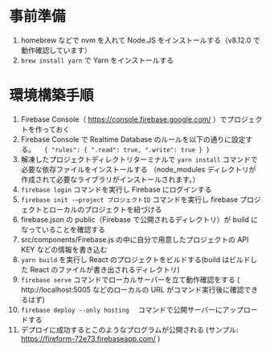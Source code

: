 # 事前準備

1. homebrew などで nvm を入れて Node.JS をインストールする（v8.12.0 で動作確認しています）
2. `brew install yarn` で Yarn をインストールする

# 環境構築手順

1. Firebase Console（ https://console.firebase.google.com/ ）でプロジェクトを作っておく
2. Firebase Console で Realtime Database のルールを以下の通りに設定する。
   　`{ "rules": { ".read": true, ".write": true } }`
3. 解凍したプロジェクトディレクトリターミナルで `yarn install` コマンドで必要な依存ファイルをインストールする
   （node_modules ディレクトリが作成されて必要なライブラリがインストールされます。）
4. `firebase login` コマンドを実行し Firebase にログインする
5. `firebase init -—project プロジェクトID`
   コマンドを実行し firebase プロジェクトとローカルのプロジェクトを紐づける
6. firebase.json の public（Firebase で公開されるディレクトリ）が build になっていることを確認する
7. src/components/Firebase.js の中に自分で用意したプロジェクトの API KEY などの情報を書き込む
8. `yarn build` を実行し React のプロジェクトをビルドする(build はビルドした React のファイルが書き出されるディレクトリ)
9. `firebase serve` コマンドでローカルサーバーを立て動作確認をする
   ( http://localhost:5005 などのローカルの URL がコマンド実行後に確認できるはず)
10. `firebase deploy --only hosting` 　コマンドで公開サーバーにアップロードする
11. デプロイに成功するとこのようなプログラムが公開される (サンプル: https://fireform-72e73.firebaseapp.com/ )
